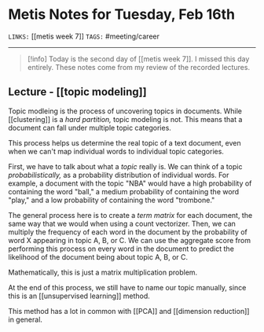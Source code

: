 # Metis Notes for Tuesday, Feb 16th
`LINKS:` [[metis week 7]]
`TAGS:` #meeting/career

---
> [!info]
> Today is the second day of [[metis week 7]]. I missed this day entirely. These notes come from my review of the recorded lectures.

## Lecture - [[topic modeling]]
Topic modleing is the process of uncovering topics in documents. While [[clustering]] is a *hard partition,* topic modeling is not. This means that a document can fall under multiple topic categories. 

This process helps us determine the real topic of a text document, even when we can't map individual words to individual topic categories. 

First, we have to talk about what a *topic* really is. We can think of a topic *probabilistically,* as a probability distribution of individual words. For example, a document with the topic "NBA" would have a high probability of containing the word "ball," a medium probability of containing the word "play," and a low probability of containing the word "trombone." 

The general process here is to create a *term matrix* for each document, the same way that we would when using a count vectorizer. Then, we can multiply the frequency of each word in the document by the probability of word X appearing in topic A, B, or C. We can use the aggregate score from performing this process on every word in the document to predict the likelihood of the document being about topic A, B, or C. 

Mathematically, this is just a matrix multiplication problem. 

At the end of this process, we still have to name our topic manually, since this is an [[unsupervised learning]] method. 

This method has a lot in common with [[PCA]] and [[dimension reduction]] in general.